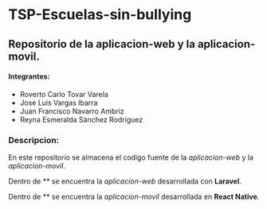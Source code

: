 # TSP-Escuelas-sin-bullying

## Repositorio de la aplicacion-web y la aplicacion-movil.

#### Integrantes:
+ Roverto Carlo Tovar Varela
+ Jose Luis Vargas Ibarra
+ Juan Francisco Navarro Ambriz
+ Reyna Esmeralda Sánchez Rodríguez

### Descripcion:
En este repositorio se almacena el codigo fuente de la *aplicacion-web* y la *aplicacion-movil*.

Dentro de ** se encuentra la *aplicacion-web* desarrollada con **Laravel**.

Dentro de ** se encuentra la *aplicacion-movil* desarrollada en **React Native**.
